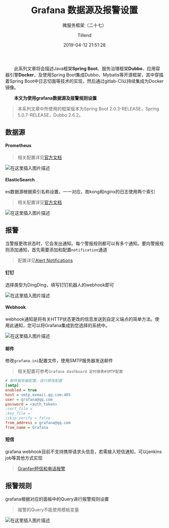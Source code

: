 ﻿---
layout:     post
title:      "Grafana 数据源及报警设置"
subtitle:   "微服务框架（二十七）"
date:       2019-04-12 21:51:28
author:     "Tillend"
catalog:      true
header-img: "img/post-bg-alitrip.jpg"
tags:
    - Grafana
    - Prometheus
    - ElasticSearch
---

　　此系列文章将会描述Java框架**Spring Boot**、服务治理框架**Dubbo**、应用容器引擎**Docker**，及使用Spring Boot集成Dubbo、Mybatis等开源框架，其中穿插着Spring Boot中日志切面等技术的实现，然后通过gitlab-CI以持续集成为Docker镜像。

　　**本文为使用grafana数据源及报警规则设置**

> 本系列文章中所使用的框架版本为Spring Boot 2.0.3-RELEASE，Spring 5.0.7-RELEASE，Dubbo 2.6.2。


## 数据源

#### Prometheus

> 相关配置详见[官方文档](https://grafana.com/docs/features/datasources/prometheus/)

![在这里插入图片描述](/img/in-post/post-2019-04/prometheus-datasource.png)

#### ElasticSearch

es数据源根据索引名称设置，一一对应，故kong和nginx的日志使用两个索引

> 相关配置详见[官方文档](https://grafana.com/docs/features/datasources/elasticsearch/)

![在这里插入图片描述](/img/in-post/post-2019-04/es-datasource.png)

## 报警

当警报更改状态时，它会发出通知。每个警报规则都可以有多个通知。要向警报规则添加通知，首先需要添加和配置`notification`通道

> 配置详见[Alert Notifications](https://grafana.com/docs/alerting/notifications/)

#### 钉钉

选择类型为DingDing，填写钉钉机器人的webhook即可

![在这里插入图片描述](/img/in-post/post-2019-04/dingding-alerting.png)

#### Webhook

webhook通知是将有关HTTP状态更改的信息发送到自定义端点的简单方法。使用此通知，您可以将Grafana集成到您选择的系统中。

![在这里插入图片描述](/img/in-post/post-2019-04/webhook-alerting.png)

#### 邮件

修改`grafana.ini`配置文件，使用SMTP服务器发送邮件

> 相关配置可参考`Grafana dashboard 定时报表#SMTP配置`

```ini
# 邮件服务器配置，自行修改配置
[smtp]
enabled = true
host = smtp.exmail.qq.com:465
user = grafana@qq.com
password = <auth_token>
;cert_file =
;key_file =
;skip_verify = false
from_address = grafana@qq.com
from_name = Grafana
```

#### 短信

grafana webhook目前不支持携带请求头信息，若需接入短信通知，可以jenkins job等其他方式实现

> [Granfan短信和电话报警](https://www.jianshu.com/p/82b8e1e00e9a)

## 报警规则

grafana根据对应的面板中的Query进行报警规则设置

> 报警的Query不能使用模板变量

![在这里插入图片描述](/img/in-post/post-2019-04/grafana-alert.png)



 









